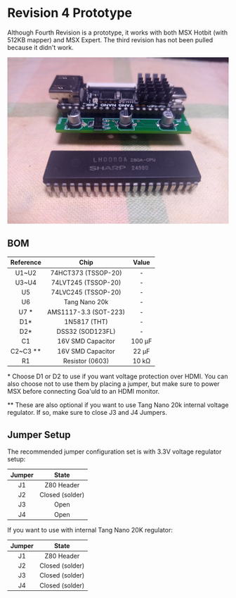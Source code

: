 # Revision 4 Prototype

Although Fourth Revision is a prototype, it works with both MSX Hotbit (with 512KB mapper) and MSX Expert. The third revision has not been pulled because it didn't work.

![](./image/IMG_20240824_114309792.jpg)

## BOM

| Reference | Chip | Value |
|:-----:|:-----:|:-----:|
| U1~U2 | 74HCT373 (TSSOP-20) | - |
| U3~U4 | 74LVT245 (TSSOP-20) | - |
| U5 | 74LVC245 (TSSOP-20) | - |
| U6 | Tang Nano 20k | - |
| U7 * | AMS1117-3.3 (SOT-223) | - |
| D1* | 1N5817 (THT) | - |
| D2* | DSS32 (SOD123FL) | - |
| C1 | 16V SMD Capacitor | $\mathsf{100\ \mu F}$ |
| C2~C3 ** | 16V SMD Capacitor | $\mathsf{22\ \mu F}$ |
| R1 | Resistor (0603) | $\mathsf{10\ k\Omega}$ |

\* Choose D1 or D2 to use if you want voltage protection over HDMI. You can also choose not to use them by placing a jumper, but make sure to power MSX before connecting Goa'uld to an HDMI monitor.

\*\* These are also optional if you want to use Tang Nano 20k internal voltage regulator. If so, make sure to close J3 and J4 Jumpers.

## Jumper Setup

The recommended jumper configuration set is with 3.3V voltage regulator setup:

|Jumper | State |
|:-----:|:-----:|
| J1 | Z80 Header |
| J2 | Closed (solder) |
| J3 | Open |
| J4 | Open |

If you want to use with internal Tang Nano 20K regulator:

|Jumper | State |
|:-----:|:-----:|
| J1 | Z80 Header |
| J2 | Closed (solder) |
| J3 | Closed (solder) |
| J4 | Closed (solder) |
